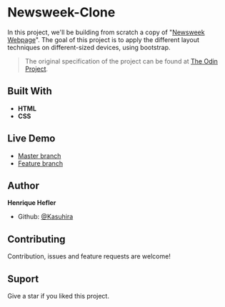# Newsweek-Clone

In this project, we'll be building from scratch a copy of "[Newsweek Webpage](https://www.newsweek.com/)". The goal of this project is to apply the different layout techniques on different-sized devices, using bootstrap.

>The original specification of the project can be found at [The Odin Project](https://www.theodinproject.com/courses/html5-and-css3/lessons/using-bootstrap).

## Built With

- **HTML**
- **CSS**

## Live Demo

- [Master branch](http://raw.githack.com/Kasuhira/Newsweek-Clone/master/index.html)
- [Feature branch](http://raw.githack.com/Kasuhira/Newsweek-Clone/building-branch/index.html)

## Author

**Henrique Hefler**

- Github: [@Kasuhira](https://github.com/Kasuhira)


## Contributing

Contribution, issues and feature requests are welcome!

## Suport

Give a star if you liked this project.
